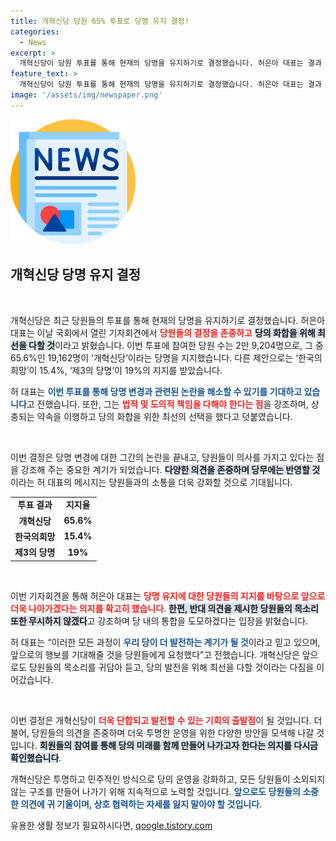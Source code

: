 ```yaml
---
title: 개혁신당 당원 65% 투표로 당명 유지 결정!
categories:
  - News
excerpt: >
  개혁신당이 당원 투표를 통해 현재의 당명을 유지하기로 결정했습니다. 허은아 대표는 결과 발표 기자회견에서 당원들의 의견을 존중하며, 당의 화합을 강조했습니다. 과연 개혁신당의 미래는 어떻게 달라질까요?
feature_text: >
  개혁신당이 당원 투표를 통해 현재의 당명을 유지하기로 결정했습니다. 허은아 대표는 결과 발표 기자회견에서 당원들의 의견을 존중하며, 당의 화합을 강조했습니다. 과연 개혁신당의 미래는 어떻게 달라질까요?
image: '/assets/img/newspaper.png'
---
```


<p><img src="/assets/img/newspaper.png" alt="kimp 속보" /></p>

<h2 data-ke-size="size26">개혁신당 당명 유지 결정</h2>

<p data-ke-size="size16">&nbsp;</p>

<p>개혁신당은 최근 당원들의 투표를 통해 현재의 당명을 유지하기로 결정했습니다. 허은아 대표는 이날 국회에서 열린 기자회견에서 <b><span style="color: #ee2323;">당원들의 결정을 존중하고</span></b> <b><span style="background-color: #21538527;">당의 화합을 위해 최선을 다할 것</span></b>이라고 밝혔습니다. 이번 투표에 참여한 당원 수는 2만 9,204명으로, 그 중 65.6%인 19,162명이 ‘개혁신당’이라는 당명을 지지했습니다. 다른 제안으로는 ‘한국의희망’이 15.4%, ‘제3의 당명’이 19%의 지지를 받았습니다. </p>

<p>허 대표는 <b><span style="color: #1a5490;">이번 투표를 통해 당명 변경과 관련된 논란을 해소할 수 있기를 기대하고 있습니다</span></b>고 전했습니다. 또한, 그는 <b><span style="color: #ee2323;">법적 및 도의적 책임을 다해야 한다는 점</span></b>을 강조하며, 상충되는 약속을 이행하고 당의 화합을 위한 최선의 선택을 했다고 덧붙였습니다. </p>

<p data-ke-size="size16">&nbsp;</p>

<p>이번 결정은 당명 변경에 대한 그간의 논란을 끝내고, 당원들이 의사를 가지고 있다는 점을 강조해 주는 중요한 계기가 되었습니다. <b><span style="background-color: #21538527;">다양한 의견을 존중하며 당무에는 반영할 것</span></b>이라는 허 대표의 메시지는 당원들과의 소통을 더욱 강화할 것으로 기대됩니다.</p>

<table style="width: 100%; border-collapse: collapse;">
  <tr>
    <td style="text-align: center; height: 17px;"><b>투표 결과</b></td>
    <td style="text-align: center; height: 17px;"><b>지지율</b></td>
  </tr>
  <tr>
    <td style="text-align: center; height: 17px;"><b>개혁신당</b></td>
    <td style="text-align: center; height: 17px;"><b>65.6%</b></td>
  </tr>
  <tr>
    <td style="text-align: center; height: 17px;"><b>한국의희망</b></td>
    <td style="text-align: center; height: 17px;"><b>15.4%</b></td>
  </tr>
  <tr>
    <td style="text-align: center; height: 17px;"><b>제3의 당명</b></td>
    <td style="text-align: center; height: 17px;"><b>19%</b></td>
  </tr>
</table>

<p data-ke-size="size16">&nbsp;</p>

<p>이번 기자회견을 통해 허은아 대표는 <b><span style="color: #ee2323;">당명 유지에 대한 당원들의 지지를 바탕으로 앞으로 더욱 나아가겠다는 의지를 확고히 했습니다</span></b>. <b><span style="background-color: #21538527;">한편, 반대 의견을 제시한 당원들의 목소리 또한 무시하지 않겠다</span></b>고 강조하며 당 내의 통합을 도모하겠다는 입장을 밝혔습니다.</p>

<p>허 대표는 “이러한 모든 과정이 <b><span style="color: #1a5490;">우리 당이 더 발전하는 계기가 될 것</span></b>이라고 믿고 있으며, 앞으로의 행보를 기대해줄 것을 당원들에게 요청했다”고 전했습니다. 개혁신당은 앞으로도 당원들의 목소리를 귀담아 듣고, 당의 발전을 위해 최선을 다할 것이라는 다짐을 이어갔습니다.</p>

<p data-ke-size="size16">&nbsp;</p>

<p>이번 결정은 개혁신당이 <b><span style="color: #ee2323;">더욱 단합되고 발전할 수 있는 기회의 출발점</span></b>이 될 것입니다. 더불어, 당원들의 의견을 존중하며 더욱 투명한 운영을 위한 다양한 방안을 모색해 나갈 것입니다. <b><span style="background-color: #21538527;">회원들의 참여를 통해 당의 미래를 함께 만들어 나가고자 한다는 의지를 다시금 확인했습니다</span></b>.</p>

<p>개혁신당은 투명하고 민주적인 방식으로 당의 운영을 강화하고, 모든 당원들이 소외되지 않는 구조를 만들어 나가기 위해 지속적으로 노력할 것입니다. <b><span style="color: #1a5490;">앞으로도 당원들의 소중한 의견에 귀 기울이며, 상호 협력하는 자세를 잃지 말아야 할 것입니다</span></b>.</p>
유용한 생활 정보가 필요하시다면, <a href="https://qoogle.tistory.com" rel="dofollow">qoogle.tistory.com</a>


